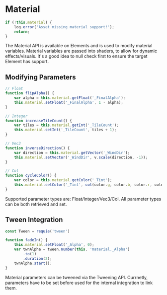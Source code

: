 # Material

```javascript
if (!this.material) {
	log.error('Asset missing material support!');
	return;
}
```

The Material API is available on Elements and is used to modify material variables. Material variables are passed into shaders, to allow for dynamic effects/visuals. It's a good idea to null check first to ensure the target Element has support.

## Modifying Parameters

```javascript
// Float
function flipAlpha() {
	var alpha = this.material.getFloat('_FinalAlpha');
	this.material.setFloat('_FinalAlpha', 1 - alpha);
}

// Integer
function increaseTileCount() {
	var tiles = this.material.getInt('_TileCount');
	this.material.setInt('_TileCount', tiles + 1);
}

// Vec3
function inverseDirection() {
	var direction = this.material.getVector('_WindDir');
	this.material.setVector('_WindDir', v.scale(direction, -1));
}

// Col
function cycleColor() {
	var color = this.material.getColor('_Tint');
	this.material.setColor('_Tint', col(color.g, color.b, color.r, color.a));
}

```

Supported parameter types are: Float/Integer/Vec3/Col. All parameter types can be both retrieved and set.

## Tween Integration

```javascript
const Tween = requie('tween')

function fadeIn() {
	this.material.setFloat('_Alpha', 0);
	var twnAlpha = tween.number(this, 'material._Alpha')
		.to(1)
		.duration(2);
	twnAlpha.start();
}
```

Material parameters can be tweened via the Tweening API. Currnetly, parameters have to be set before used for the internal integration to link them.